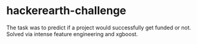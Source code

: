 # hackerearth-challenge
The task was to predict if a project would successfully get funded or not.
Solved via intense feature engineering and xgboost.
